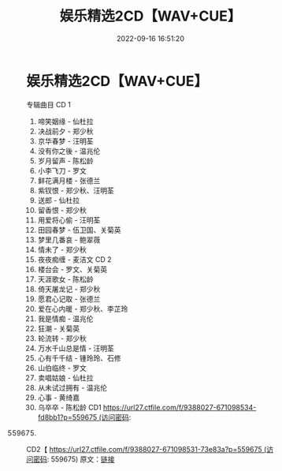 ﻿---
title: 娱乐精选2CD【WAV+CUE】
date: 2022-09-16 16:51:20
categories: WAV车载音乐、镜像
tags: 华语中文
---
# 娱乐精选2CD【WAV+CUE】

专辑曲目
CD 1
01. 啼笑姻缘 - 仙杜拉
02. 决战前夕 - 郑少秋
03. 京华春梦 - 汪明荃
04. 没有你之後 - 温兆伦
05. 岁月留声 - 陈松龄
06. 小李飞刀 - 罗文
07. 鲜花满月楼 - 张德兰
08. 紫钗恨 - 郑少秋、汪明荃
09. 送郎 - 仙杜拉
10. 留香恨 - 郑少秋
11. 用爱将心偷 - 汪明荃
12. 田园春梦 - 伍卫国、关菊英
13. 梦里几番哀 - 鲍翠薇
14. 情未了 - 郑少秋
15. 夜夜痴缠 - 麦洁文
CD 2
01. 楼台会 - 罗文、关菊英
02. 天涯歌女 - 陈松龄
03. 倚天屠龙记 - 郑少秋
04. 愿君心记取 - 张德兰
05. 爱在心内暖 - 郑少秋、李芷玲
06. 我是情痴 - 温兆伦
07. 狂潮 - 关菊英
08. 轮流转 - 郑少秋
09. 万水千山总是情 - 汪明荃
10. 心有千千结 - 锺玲玲、石修
11. 山伯临终 - 罗文
12. 卖唱姑娘 - 仙杜拉
13. 从未试过拥有 - 温兆伦
14. 心事 - 黄绮嘉
15. 乌卒卒 - 陈松龄
CD1 https://url27.ctfile.com/f/9388027-671098534-fd8bb1?p=559675 (访问密码:
559675)
CD2【 https://url27.ctfile.com/f/9388027-671098531-73e83a?p=559675 (访问密码:
559675)
原文：[链接](https://blog.sina.com.cn/s/blog_1647c7e7601030zfs.html)